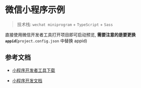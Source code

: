 # 微信小程序示例

> 技术栈: `wechat miniprogram` + `TypeScript` + `Sass`

直接使用微信开发者工具打开项目即可启动预览, **需要注意的是要更换 `appid`**(`project.config.json` 中替换 appid)

## 参考文档

- [小程序开发者工具下载](https://developers.weixin.qq.com/miniprogram/dev/devtools/download.html)

- [小程序开发文档](https://developers.weixin.qq.com/miniprogram/dev/framework/)
